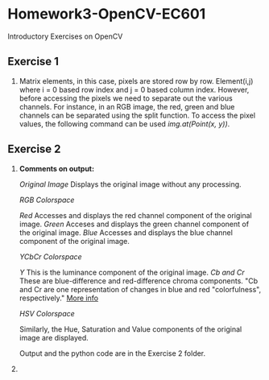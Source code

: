 # Homework3-OpenCV-EC601
Introductory Exercises on OpenCV

## Exercise 1
1. Matrix elements, in this case, pixels are stored row by row. Element(i,j) where i = 0 based row index and j = 0 based column index. However, before accessing the pixels we need to separate out the various channels. For instance, in an RGB image, the red, green and blue channels can be separated using the split function. To access the pixel values, the following command can be used *img.at<uchar>(Point(x, y))*.

## Exercise 2
1. **Comments on output:** 

   *Original Image* Displays the original image without any processing.
   
   *RGB Colorspace*
   
   *Red* Accesses and displays the red channel component of the original image.
   *Green* Acceses and displays the green channel component of the original image.
   *Blue* Accesses and displays the blue channel component of the original image.
   
   *YCbCr Colorspace*
   
   *Y* This is the luminance component of the original image. 
   *Cb and Cr* These are blue-difference and red-difference chroma components. "Cb and Cr are one representation of changes in     blue and red "colorfulness", respectively."
   [More info](https://stackoverflow.com/questions/17369660/what-do-blue-difference-and-red-difference-chroma-components-mean-in-ycbcr-color)
   
   *HSV Colorspace* 
   
   Similarly, the Hue, Saturation and Value components of the original image are displayed.
   
   Output and the python code are in the Exercise 2 folder.
   

2. 
   
   
